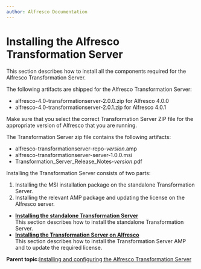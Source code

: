 ```yaml
---
author: Alfresco Documentation
---
```


# Installing the Alfresco Transformation Server

This section describes how to install all the components required for the Alfresco Transformation Server.

The following artifacts are shipped for the Alfresco Transformation Server:

-   alfresco-4.0-transformationserver-2.0.0.zip for Alfresco 4.0.0
-   alfresco-4.0-transformationserver-2.0.1.zip for Alfresco 4.0.1

Make sure that you select the correct Transformation Server ZIP file for the appropriate version of Alfresco that you are running.

The Transformation Server zip file contains the following artifacts:

-   alfresco-transformationserver-repo-*version*.amp
-   alfresco-transformationserver-server-1.0.0.msi
-   Transformation\_Server\_Release\_Notes-*version*.pdf

Installing the Transformation Server consists of two parts:

1.  Installing the MSI installation package on the standalone Transformation Server.
2.  Installing the relevant AMP package and updating the license on the Alfresco server.



-   **[Installing the standalone Transformation Server](../tasks/transerv-standalone-installing.md)**  
This section describes how to install the standalone Transformation Server.
-   **[Installing the Transformation Server on Alfresco](../tasks/transerv-installing-amps.md)**  
This section describes how to install the Transformation Server AMP and to update the required license.

**Parent topic:**[Installing and configuring the Alfresco Transformation Server](../concepts/transerv-intro.md)

